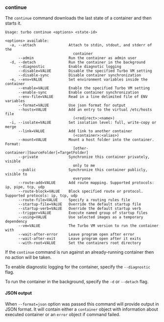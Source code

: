 ### continue

The `continue` command downloads the last state of a container and then starts it.

```
Usage: turbo continue <options> <state-id>

<options> available:
  -a, --attach               Attach to stdin, stdout, and stderr of the
                               container
      --admin                Run the container as admin user
  -d, --detach               Run the container in the background
      --diagnostic           Enable diagnotic logging
      --disable=VALUE        Disable the specified Turbo VM setting
      --disable-sync         Disable container synchronization
  -e, --env=VALUE            Set environment variables inside the container
      --enable=VALUE         Enable the specified Turbo VM setting
      --enable-sync          Enable container synchronization
      --env-file=VALUE       Read in a line delimited file of ENV variables
      --format=VALUE         Use json format for output
      --hosts=VALUE          Add an entry to the virtual /etc/hosts file
                               (<redirect>:<name>)
  -i, --isolate=VALUE        Set isolation level: full, write-copy or merge
      --link=VALUE           Add link to another container
                               (<container>:<alias>)
      --mount=VALUE          Mount a host folder into the container. Format:
                               [other-container:]SourceFolder[=TargetFolder]
      --private              Synchronize this container privately, visible
                               only to me
      --public               Synchronize this container publicly, visible to
                               everyone
      --route-add=VALUE      Add route mapping. Supported protocols: ip, pipe, tcp, udp
      --route-block=VALUE    Block specified route or protocol. Supported protocols: ip, tcp, udp
      --route-file=VALUE     Specify a routing rules file
      --startup-file=VALUE   Override the default startup file
      --startup-verb=VALUE   Override the default startup verb
      --trigger=VALUE        Execute named group of startup files
      --using=VALUE          Use selected images as a temporary dependency
      --vm=VALUE             The Turbo VM version to run the container with
      --wait-after-error     Leave program open after error
      --wait-after-exit      Leave program open after it exits
      --with-root=VALUE      Set the containers root directory
```

If the `continue` command is run against an already-running container then no action will be taken. 

To enable diagnostic logging for the container, specify the `--diagnostic` flag. 

To run the container in the background, specify the `-d` or `--detach` flag. 

#### JSON output

When `--format=json` option was passed this command will provide output in JSON format. It will contain either a `container` object with information about executed container or an `error` object if command failed.
